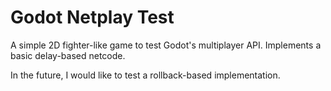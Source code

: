 # Godot Netplay Test

A simple 2D fighter-like game to test Godot's multiplayer API. Implements a basic delay-based netcode.

In the future, I would like to test a rollback-based implementation.
